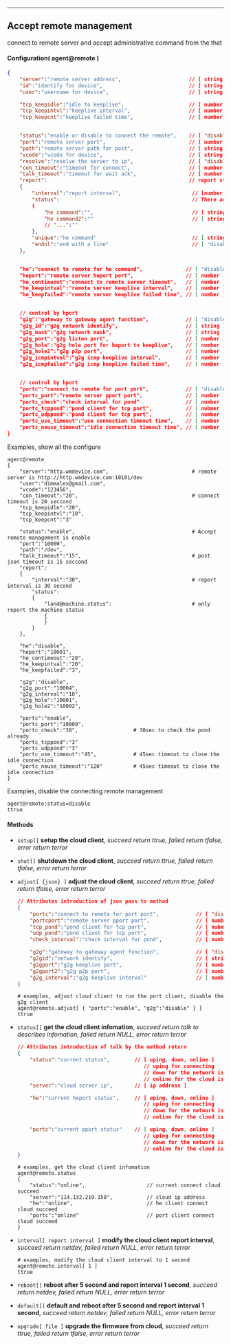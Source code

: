 ***
## Accept remote management
connect to remote server and accept administrative command from the that

#### Configuration( agent@remote )
```json
{
    "server":"remote server address",                      // [ string ]
    "id":"identify for device",                            // [ string ]
    "user":"username for device",                          // [ string ]

    "tcp_keepidle":"idle to keeplive",                     // [ number ], The unit is seconds
    "tcp_keepintvl":"keeplive interval",                   // [ number ], The unit is seconds
    "tcp_keepcnt":"keeplive failed time",                  // [ number ]


    "status":"enable or disable to connect the remote",    // [ "disable", "enable" ]
    "port":"remote server port",                           // [ number ]
    "path":"remote server path for post",                  // [ string ]
    "vcode":"vcode for device",                            // [ string ]
    "resolve":"resolve the server to ip",                  // [ "disable", "enable" ]
    "con_timeout":"timeout for connect",                   // [ number ], the unit is second
    "talk_timeout":"timeout for wait ack",                 // [ number ], the unit is second
    "report":                                              // report status after connect succeed
    {
        "interval":"report interval",                       // [number ], the unit is second
        "status":                                           // There are which statuses are being reported, vailed when unique empty
        {
            "he command":"",                                // [ string ]: "",  string is he command
            "he command2":""                                // [ string ]: "",  string is he command
            // "...":""
        },
        "unique":"he command"                               // [ string ], only report one json, Priority is higher than status
        "endnl":"end with a line"                           // [ "disable", "enable" ]
    },


    "he":"connect to remote for he command",              // [ "disable", "enable" ]
    "heport":"remote server heport port",                 // [ number ]
    "he_contimeout":"connect to remote server timeout",   // [ number ]
    "he_keepintval":"remote server keeplive interval",    // [ number ], the unit is second
    "he_keepfailed":"remote server keeplive failed time", // [ number ]


    // control by hport 
    "g2g":"gateway to gateway agent function",            // [ "disable", "enable" ]
    "g2g_id":"g2g network identify",                      // [ string ]
    "g2g_mask":"g2g network mask",                        // [ string ]
    "g2g_port":"g2g listen port",                         // [ number ]
    "g2g_hole":"g2g hole port for heport to keeplive",    // [ number ]
    "g2g_hole2":"g2g p2p port",                           // [ number ]
    "g2g_icmpintval":"g2g icmp keeplive interval",        // [ number ], the unit is second
    "g2g_icmpfailed":"g2g icmp keeplive failed time",     // [ number ]


    // control by hport 
    "portc":"connect to remote for port port",            // [ "disable", "enable" ]
    "portc_port":"remote server pport port",              // [ number ]
    "portc_check":"check interval for pond"               // [ number ], the unit is second
    "portc_tcppond":"pond client for tcp port",           // [ nubmer ]
    "portc_udppond":"pond client for tcp port",           // [ number ]
    "portc_use_timeout":"use connection timeout time",    // [ number ], the unit is second
    "portc_nouse_timeout":"idle connection timeout time", // [ number ], the unit is second
}
```
Examples, show all the configure
```shell
agent@remote
{
    "server":"http.wmdevice.com",                           # remote server is http://http.wmdevice.com:10101/dev
    "user":"dimmalex@gmail.com",
    "vcode":"123456",
    "con_timeout":"20",                                     # connect timeout is 20 seccond
    "tcp_keepidle":"20",
    "tcp_keepintvl":"10",
    "tcp_keepcnt":"3"

    "status":"enable",                                      # Accept remote management is enable
    "port":"10000",
    "path":"/dev",
    "talk_timeout":"15",                                    # post json timeout is 15 seccond
    "report":
    {
        "interval":"30",                                    # report interval is 30 second
        "status":
        {
            "land@machine.status":                          # only report the machine status
            {
            }
        }
    },

    "he":"disable",
    "heport":"10001",
    "he_contimeout":"20",
    "he_keepintval":"20",
    "he_keepfailed":"3",

    "g2g":"disable",
    "g2g_port":"10004",
    "g2g_interval":"10",
    "g2g_hole":"10001",
    "g2g_hole2":"10002",

    "portc":"enable",
    "portc_port":"10009",
    "portc_check":"30",                  # 30sec to check the pond already
    "portc_tcppond":"3"
    "portc_udppond":"3"
    "portc_use_timeout":"45",            # 45sec timeout to close the idle connection
    "portc_nouse_timeout":"120"          # 45sec timeout to close the idle connection
}
```  
Examples, disable the connecting remote management
```shell
agent@remote:status=disable
ttrue
```  


#### **Methods**

+ `setup[]` **setup the cloud client**, *succeed return ttrue, failed return tfalse, error return terror*

+ `shut[]` **shutdown the cloud client**, *succeed return ttrue, failed return tfalse, error return terror*

+ `adjust[ {json} ]` **adjust the cloud client**, *succeed return ttrue, failed return tfalse, error return terror*
    ```json
    // Attributes introduction of json pass to method
    {
        "portc":"connect to remote for port port",            // [ "disable", "enable" ]
        "portcport":"remote server pport port",               // [ number ]
        "tcp_pond":"pond client for tcp port",                // [ nubmer ]
        "udp_pond":"pond client for tcp port",                // [ number ]
        "check_interval":"check interval for pond",           // [ number ], the unit is second

        "g2g":"gateway to gateway agent function",            // [ "disable", "enable" ]
        "g2gid":"network identify",                           // [ string ]
        "g2gport":"g2g keeplive port",                        // [ number ]
        "g2gport2":"g2g p2p port",                            // [ number ]
        "g2g_interval":"g2g keeplive interval"                // [ number ], the unit is second
    }
    ```
    ```shell
    # examples, adjust cloud client to run the port client, disable the g2g client
    agent@remote.adjust[ { "portc":"enable", "g2g":"disable" } ]
    ttrue
    ```

+ `status[]` **get the cloud client infomation**, *succeed return talk to describes infomation, failed return NULL, error return terror*
    ```json
    // Attributes introduction of talk by the method return
    {
        "status":"current status",        // [ uping, down, online ]
                                             // uping for connecting
                                             // down for the network is down
                                             // online for the cloud is connect succeed
        "server":"cloud server ip",       // [ ip address ]

        "he":"current heport status",     // [ uping, down, online ]
                                             // uping for connecting
                                             // down for the network is down
                                             // online for the cloud is connect succeed

        "portc":"current pport status"    // [ uping, down, online ]
                                             // uping for connecting
                                             // down for the network is down
                                             // online for the cloud is connect succeed
    }
    ```
    ```shell
    # examples, get the cloud client infomation
    agent@remote.status
    {
        "status":"online",                    // current connect cloud succeed
        "server":"114.132.219.158",           // cloud ip address
        "he":"online",                        // he client connect cloud succeed
        "portc":"online"                      // port client connect cloud succeed
    }
    ```

+ `interval[ report interval ]` **modify the cloud client report interval**, *succeed return netdev, failed return NULL, error return terror*
    ```shell
    # examples, modify the cloud client interval to 1 second
    agent@remote.interval[ 1 ]
    ttrue
    ```

+ `reboot[]` **reboot after 5 second and report interval 1 second**, *succeed return netdev, failed return NULL, error return terror*

+ `default[]` **default and reboot after 5 second and report interval 1 second**, *succeed return netdev, failed return NULL, error return terror*

+ `upgrade[ file ]` **upgrade the firmware from cloud**, *succeed return ttrue, failed return tfalse, error return terror*

